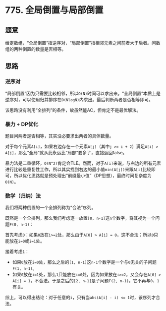 # 775. 全局倒置与局部倒置

## 题意

给定数组，“全局倒置”指逆序对，“局部倒置”指相邻元素之间前者大于后者。问数组的两种倒置的数量是否相等。

## 思路

### 逆序对

“局部倒置”因为只需要比较相邻，所以`O(N)`时间可以求出来。“全局倒置”本质上是逆序对，可以使用归并排序在`O(NlogN)`内求出。最后判断两者是否相等即可。

该思路没有利用“全排列”的条件，故虽然能AC，但肯定不是最优解法。

### 暴力 + DP优化

题目问两者是否相等，其实没必要求出两者的具体数量。

对于每个元素`A[i]`，如果右边存在一个元素`A[j]`（其中`j >= i + 2`）满足`A[i] > A[j]`，那么“全局”就从此永远比“局部”要多了，直接返回false。

暴力法是二重循环，`O(N^2)`肯定会TLE。然而，对于`A[i]`来说，与右边的所有元素进行比较是重复性工作，所以其实找到右边的最小值`min(A[j])`来跟`A[i]`比较即可，所以优化思路就是预处理出“前缀最小值”（DP思想），最终时间复杂度为`O(N)`。

### 数学（归纳）法

我们将两种倒置的一个全排列称为“合法”序列。

既然是一个全排列，那么我们考虑逐一放置`[0, n-1]`这`n`个数字，将其视为一个问题`F(0, n-1)`：

首先考虑`0`：如果`0`放在`i>=2`处，那么由于`A[0] > A[i] = 0`，这不合法；所以`0`只能放在`i=0`或`i=1`处。

接着考虑`1`：

- 如果`0`放在`i=0`处，那么之后的`[1, n-1]`这`n-1`个数字是一个与`0`无关的子问题`F(1, n-1)`。
- 如果`0`放在`i=1`处，那么`1`只能放在`i=0`处，因为如果放在`i>=2`，又会存在`A[0] > A[i] = 1`，不合法。于是之后的`[2, n-1]`是子问题`F(2, n-1)`，它不再与`0`、`1`有关。

综上，可以得出结论：对于任意的`i`，只有当`abs(A[i] - i) <= 1`时，该序列才合法。
